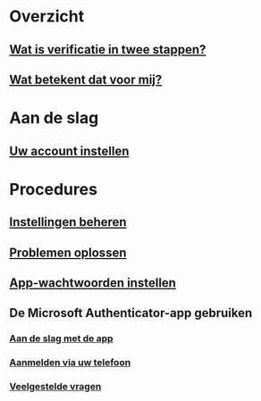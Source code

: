 # Overzicht
## [Wat is verificatie in twee stappen?](multi-factor-authentication-end-user.md)
## [Wat betekent dat voor mij?](multi-factor-authentication-end-user-signin.md)

# Aan de slag
## [Uw account instellen](multi-factor-authentication-end-user-first-time.md)

# Procedures
## [Instellingen beheren](multi-factor-authentication-end-user-manage-settings.md)
## [Problemen oplossen](multi-factor-authentication-end-user-troubleshoot.md)
## [App-wachtwoorden instellen](multi-factor-authentication-end-user-app-passwords.md)
## De Microsoft Authenticator-app gebruiken
### [Aan de slag met de app](microsoft-authenticator-app-how-to.md)
### [Aanmelden via uw telefoon](microsoft-authenticator-app-phone-signin-faq.md)
### [Veelgestelde vragen](microsoft-authenticator-app-faq.md)
